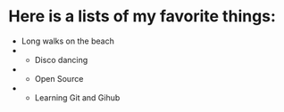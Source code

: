 # Here is a lists of my favorite things:
- Long walks on the beach
- - Disco dancing
- - Open Source
- - Learning Git and Gihub
